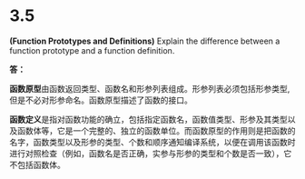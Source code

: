 # 3.5

**(Function Prototypes and Definitions)** Explain the difference between a function prototype and a function definition.

**答：**

**函数原型**由函数返回类型、函数名和形参列表组成。形参列表必须包括形参类型,但是不必对形参命名。函数原型描述了函数的接口。

**函数定义**是指对函数功能的确立，包括指定函数名，函数值类型、形参及其类型以及函数体等，它是一个完整的、独立的函数单位。而函数原型的作用则是把函数的名字，函数类型以及形参的类型、个数和顺序通知编译系统，以便在调用该函数时进行对照检查（例如，函数名是否正确，实参与形参的类型和个数是否一致），它不包括函数体。